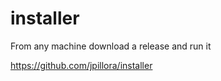# installer

From any machine download a release and run it

https://github.com/jpillora/installer

